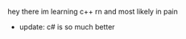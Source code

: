 hey there im learning c++ rn and most likely in pain
- update: c# is so much better

<!---
BlqzingIce/BlqzingIce is a ✨ special ✨ repository because its `README.md` (this file) appears on your GitHub profile.
You can click the Preview link to take a look at your changes.
--->
